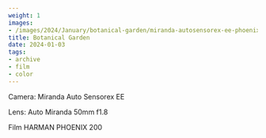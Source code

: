 ```yaml
---
weight: 1
images:
- /images/2024/January/botanical-garden/miranda-autosensorex-ee-phoenix-200/R1-00349-034A.jpg
title: Botanical Garden
date: 2024-01-03
tags:
- archive
- film
- color
---
```


Camera: Miranda Auto Sensorex EE

Lens: Auto Miranda 50mm f1.8

Film HARMAN PHOENIX 200
